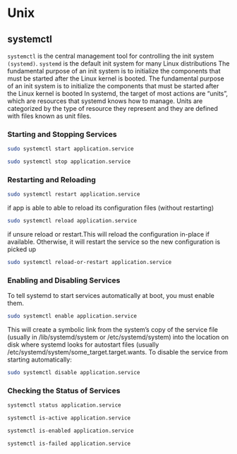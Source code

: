 # Unix

## systemctl
 `systemctl` is the central management tool for controlling the init system `(systemd)`.
 `systemd` is the default init system for many Linux distributions
 The fundamental purpose of an init system is to initialize the components that must be started after the Linux kernel is booted.
 The fundamental purpose of an init system is to initialize the components that must be started after the Linux kernel is booted
 In systemd, the target of most actions are “units”, which are resources that systemd knows how to manage.
 Units are categorized by the type of resource they represent and they are defined with files known as unit files.
 ### Starting and Stopping Services

 ```bash
 sudo systemctl start application.service
 ```
 ```bash
 sudo systemctl stop application.service
 ```

 ### Restarting and Reloading
 ```bash
 sudo systemctl restart application.service
 ```
 if app is able to able to reload its configuration files (without restarting)  
 ```bash
 sudo systemctl reload application.service
 ```
 if unsure reload or restart.This will reload the configuration in-place if available. Otherwise, it will restart the service so the new configuration is picked up
  ```bash
 sudo systemctl reload-or-restart application.service
 ```

 ### Enabling and Disabling Services
 To tell systemd to start services automatically at boot, you must enable them.
 ```bash
 sudo systemctl enable application.service
 ```
 This will create a symbolic link from the system’s copy of the service file (usually in /lib/systemd/system or /etc/systemd/system) into the location on disk where systemd looks for autostart files (usually /etc/systemd/system/some_target.target.wants.
 To disable the service from starting automatically:
```bash
sudo systemctl disable application.service
```
### Checking the Status of Services
```bash
systemctl status application.service
```

```bash
systemctl is-active application.service
```
```bash
systemctl is-enabled application.service
```
```bash
systemctl is-failed application.service
```


